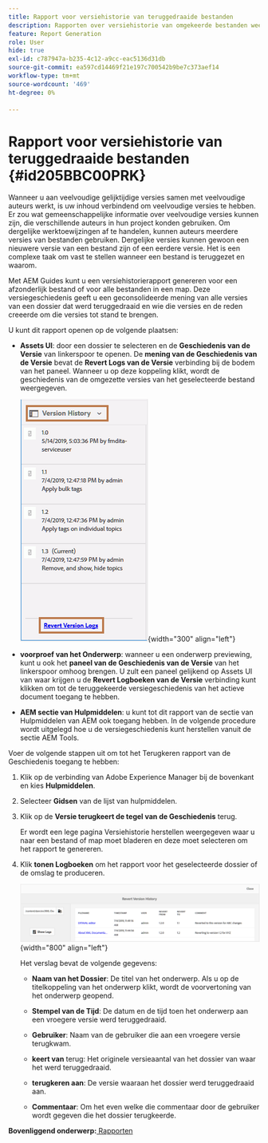 ```yaml
---
title: Rapport voor versiehistorie van teruggedraaide bestanden
description: Rapporten over versiehistorie van omgekeerde bestanden weergeven in AEM Guides. Leer hoe u versielogboeken kunt terugkeren vanuit de gebruikersinterface van Assets, de voorvertoning van onderwerpen en de gereedschapsselectie van AEM's.
feature: Report Generation
role: User
hide: true
exl-id: c787947a-b235-4c12-a9cc-eac5136d31db
source-git-commit: ea597cd14469f21e197c700542b9be7c373aef14
workflow-type: tm+mt
source-wordcount: '469'
ht-degree: 0%

---
```


# Rapport voor versiehistorie van teruggedraaide bestanden {#id205BBC00PRK}

Wanneer u aan veelvoudige gelijktijdige versies samen met veelvoudige auteurs werkt, is uw inhoud verbindend om veelvoudige versies te hebben. Er zou wat gemeenschappelijke informatie over veelvoudige versies kunnen zijn, die verschillende auteurs in hun project konden gebruiken. Om dergelijke werktoewijzingen af te handelen, kunnen auteurs meerdere versies van bestanden gebruiken. Dergelijke versies kunnen gewoon een nieuwere versie van een bestand zijn of een eerdere versie. Het is een complexe taak om vast te stellen wanneer een bestand is teruggezet en waarom.

Met AEM Guides kunt u een versiehistorierapport genereren voor een afzonderlijk bestand of voor alle bestanden in een map. Deze versiegeschiedenis geeft u een geconsolideerde mening van alle versies van een dossier dat werd teruggedraaid en wie die versies en de reden creeerde om die versies tot stand te brengen.

U kunt dit rapport openen op de volgende plaatsen:

- **Assets UI**: door een dossier te selecteren en de **Geschiedenis van de Versie** van linkerspoor te openen. De **mening van de Geschiedenis van de Versie** bevat de **Revert Logs van de Versie** verbinding bij de bodem van het paneel. Wanneer u op deze koppeling klikt, wordt de geschiedenis van de omgezette versies van het geselecteerde bestand weergegeven.

  ![](images/revert-log-from-assets-ui.png){width="300" align="left"}

- **voorproef van het Onderwerp**: wanneer u een onderwerp previewing, kunt u ook het **paneel van de Geschiedenis van de Versie** van het linkerspoor omhoog brengen. U zult een paneel gelijkend op Assets UI van waar krijgen u de **Revert Logboeken van de Versie** verbinding kunt klikken om tot de teruggekeerde versiegeschiedenis van het actieve document toegang te hebben.

- **AEM sectie van Hulpmiddelen**: u kunt tot dit rapport van de sectie van Hulpmiddelen van AEM ook toegang hebben. In de volgende procedure wordt uitgelegd hoe u de versiegeschiedenis kunt herstellen vanuit de sectie AEM Tools.


Voer de volgende stappen uit om tot het Terugkeren rapport van de Geschiedenis toegang te hebben:

1. Klik op de verbinding van Adobe Experience Manager bij de bovenkant en kies **Hulpmiddelen**.

1. Selecteer **Gidsen** van de lijst van hulpmiddelen.

1. Klik op de **Versie terugkeert de tegel van de Geschiedenis** terug.

   Er wordt een lege pagina Versiehistorie herstellen weergegeven waar u naar een bestand of map moet bladeren en deze moet selecteren om het rapport te genereren.

1. Klik **tonen Logboeken** om het rapport voor het geselecteerde dossier of de omslag te produceren.

   ![](images/revert-version-history-report.png){width="800" align="left"}

   Het verslag bevat de volgende gegevens:

   - **Naam van het Dossier**: De titel van het onderwerp. Als u op de titelkoppeling van het onderwerp klikt, wordt de voorvertoning van het onderwerp geopend.

   - **Stempel van de Tijd**: De datum en de tijd toen het onderwerp aan een vroegere versie werd teruggedraaid.

   - **Gebruiker**: Naam van de gebruiker die aan een vroegere versie terugkwam.

   - **keert van** terug: Het originele versieaantal van het dossier van waar het werd teruggedraaid.

   - **terugkeren aan**: De versie waaraan het dossier werd teruggedraaid aan.

   - **Commentaar**: Om het even welke die commentaar door de gebruiker wordt gegeven die het dossier terugkeerde.


**Bovenliggend onderwerp:**[ Rapporten ](reports-intro.md)
